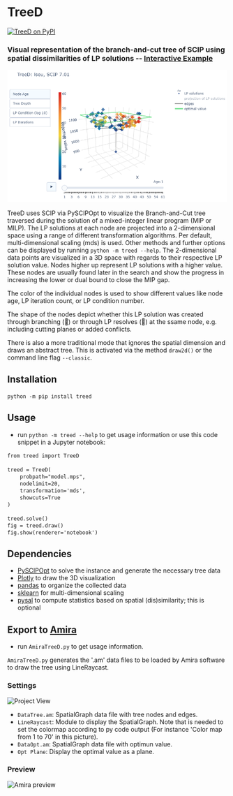 # TreeD

[![TreeD on PyPI](https://img.shields.io/pypi/v/treed.svg)](https://pypi.python.org/pypi/treed)

### Visual representation of the branch-and-cut tree of SCIP using spatial dissimilarities of LP solutions -- [Interactive Example](http://www.zib.de/miltenberger/treed-showcase.html)

[![Example](res/treed-example.png)](https://plot.ly/~mattmilten/103/)

TreeD uses SCIP via PySCIPOpt to visualize the Branch-and-Cut tree traversed during the solution of a mixed-integer linear program (MIP or MILP). The LP solutions at each node are projected into a 2-dimensional space using a range of different transformation algorithms. Per default, multi-dimensional scaling (mds) is used. Other methods and further options can be displayed by running `python -m treed --help`. The 2-dimensional data points are visualized in a 3D space with regards to their respective LP solution value. Nodes higher up represent LP solutions with a higher value. These nodes are usually found later in the search and show the progress in increasing the lower or dual bound to close the MIP gap.

The color of the individual nodes is used to show different values like node age, LP iteration count, or LP condition number.

The shape of the nodes depict whether this LP solution was created through branching (🔵) or through LP resolves (🔷) at the ssame node, e.g. including cutting planes or added conflicts.

There is also a more traditional mode that ignores the spatial dimension and draws an abstract tree. This is activated via the method `draw2d()` or the command line flag `--classic`.

## Installation

```
python -m pip install treed
```

## Usage
- run `python -m treed --help` to get usage information or use this code snippet in a Jupyter notebook:

```
from treed import TreeD

treed = TreeD(
    probpath="model.mps",
    nodelimit=20,
    transformation='mds',
    showcuts=True
)

treed.solve()
fig = treed.draw()
fig.show(renderer='notebook')
```

## Dependencies
- [PySCIPOpt](https://github.com/scipopt/PySCIPOpt) to solve the instance and generate the necessary tree data
- [Plotly](https://plot.ly/) to draw the 3D visualization
- [pandas](https://pandas.pydata.org/) to organize the collected data
- [sklearn](http://scikit-learn.org/stable/) for multi-dimensional scaling
- [pysal](https://github.com/pysal) to compute statistics based on spatial (dis)similarity; this is optional

## Export to [Amira](https://amira.zib.de/)
- run `AmiraTreeD.py` to get usage information.

`AmiraTreeD.py` generates the '.am' data files to be loaded by Amira software to draw the tree using LineRaycast.

### Settings

![Project View](res/ProjectView.png)

- `DataTree.am`: SpatialGraph data file with tree nodes and edges.
- `LineRaycast`: Module to display the SpatialGraph. Note that is needed to set the colormap according to py code output (For instance 'Color map from 1 to 70' in this picture).
- `DataOpt.am`: SpatialGraph data file with optimun value.
- `Opt Plane`: Display the optimal value as a plane.

### Preview

![Amira preview](res/AmiraTree.gif)
